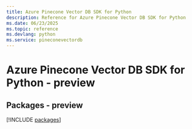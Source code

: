 ```yaml
---
title: Azure Pinecone Vector DB SDK for Python
description: Reference for Azure Pinecone Vector DB SDK for Python
ms.date: 06/23/2025
ms.topic: reference
ms.devlang: python
ms.service: pineconevectordb
---
```

# Azure Pinecone Vector DB SDK for Python - preview
## Packages - preview
[!INCLUDE [packages](pinecone-vector-db-index.md)]